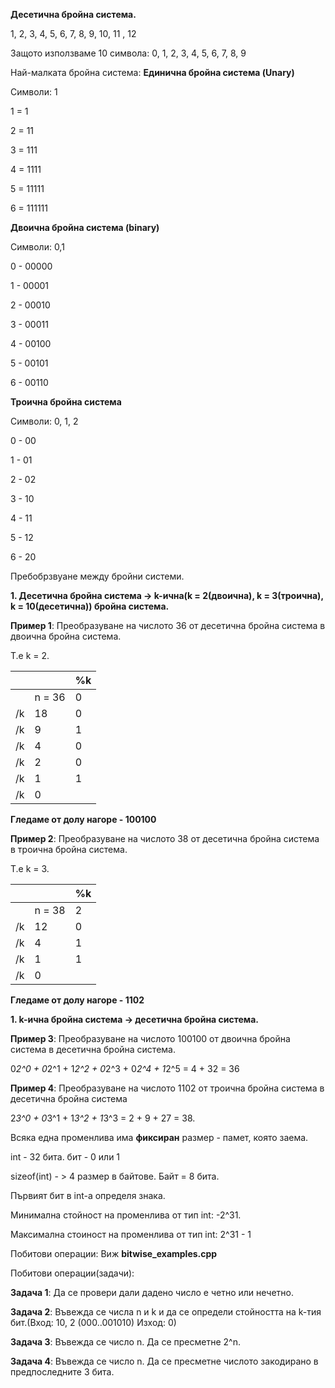 **Десетична бройна система.**

1, 2, 3, 4, 5, 6, 7, 8, 9, 10, 11 , 12 

Защото използваме 10 символа: 0, 1, 2, 3, 4, 5, 6, 7, 8, 9

Най-малката бройна система: **Единична бройна система (Unary)**

Символи: 1

1 = 1

2 = 11

3 = 111

4 = 1111

5 = 11111

6 = 111111


**Двоична бройна система (binary)**

Символи: 0,1

0 - 00000

1 - 00001

2 - 00010

3 - 00011

4 - 00100

5 - 00101

6 - 00110

**Троична бройна система**

Символи: 0, 1, 2

0 - 00

1 - 01

2 - 02

3 - 10

4 - 11

5 - 12

6 - 20


Пребобрзвуане между бройни системи.

**1. Десетична бройна система -> k-ична(k = 2(двоична), k = 3(троична), k = 10(десетична)) бройна система.**

**Пример 1**: Преобразуване на числото 36 от десетична бройна система в двоична бройна система.

Т.е k = 2.

|    |        | %k |
|----|--------|----|
|    | n = 36 | 0  |
| /k | 18     | 0  |
| /k | 9      | 1  |
| /k | 4      | 0  |
| /k | 2      | 0  |
| /k | 1      | 1  |
| /k | 0      |    |


**Гледаме от долу нагоре - 100100**

**Пример 2**: Преобразуване на числото 38 от десетична бройна система в троична бройна система.

Т.е k = 3.

|    |        | %k |
|----|--------|----|
|    | n = 38 | 2  |
| /k | 12     | 0  |
| /k | 4      | 1  |
| /k | 1      | 1  |
| /k | 0      |    |

**Гледаме от долу нагоре - 1102**

**1. k-ична бройна система -> десетична бройна система.**

**Пример 3**: Преобразуване на числото 100100 от двоична бройна система в десетична бройна система.

0*2^0 + 0*2^1 + 1*2^2 + 0*2^3 + 0*2^4 + 1*2^5 = 4 + 32 = 36

**Пример 4**: Преобразуване на числото 1102 от троична бройна система в десетична бройна система

2*3^0 + 0*3^1 + 1*3^2 + 1*3^3 = 2 + 9 + 27 = 38.


Всяка една променлива има **фиксиран** размер - памет, която заема.

int - 32 бита. бит - 0 или 1

sizeof(int) - > 4 размер в байтове. Байт = 8 бита.

Първият бит в int-а определя знака.

Минимална стойност на променлива от тип int: -2^31.

Максимална стоиност на променлива от тип int: 2^31 - 1

Побитови операции: Виж **bitwise_examples.cpp**

Побитови операции(задачи):

**Задача 1**: Да се провери дали дадено число е четно или нечетно.

**Задача 2**: Въвежда се числa n и k и да се определи стойността на k-тия бит.(Вход:  10, 2  (000..001010) Изход: 0)

**Задача 3**: Въвежда се число n. Да се пресметне 2^n.

**Задача 4**: Въвежда се число n. Да се пресметне числото закодирано в предпоследните 3 бита.
